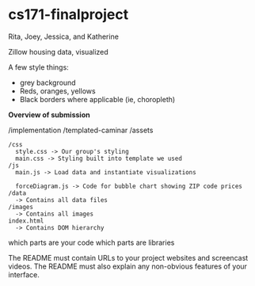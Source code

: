 # cs171-finalproject

Rita, Joey, Jessica, and Katherine

Zillow housing data, visualized 


A few style things: 

- grey background
- Reds, oranges, yellows
- Black borders where applicable (ie, choropleth)

**Overview of submission**

/implementation
 /templated-caminar
   /assets
   
    /css
      style.css -> Our group's styling
      main.css -> Styling built into template we used
    /js
      main.js -> Load data and instantiate visualizations
      
      forceDiagram.js -> Code for bubble chart showing ZIP code prices
    /data
      -> Contains all data files
    /images
      -> Contains all images
    index.html
      -> Contains DOM hierarchy

which parts are your code
which parts are libraries

The README must contain URLs to your project websites and screencast videos. The README must also explain any non-obvious features of your interface.
